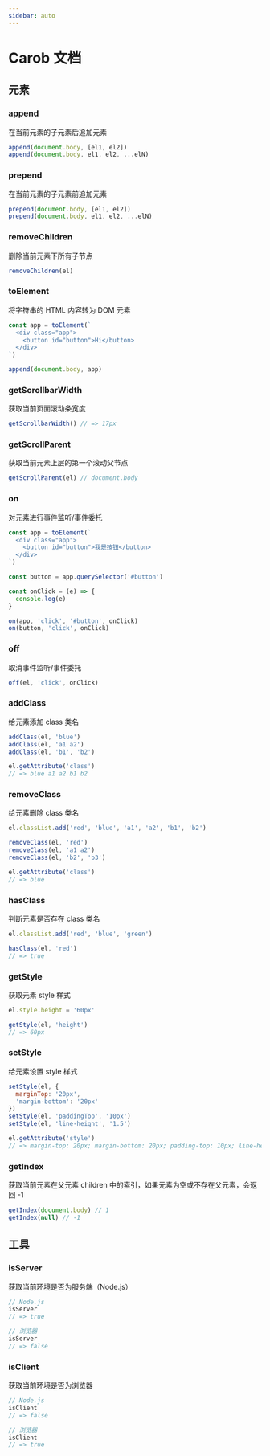 ```yaml
---
sidebar: auto
---
```


# Carob 文档

## 元素

### <synta text="append(el, nodes[, ...args])">append</synta>

在当前元素的子元素后追加元素

```js
append(document.body, [el1, el2])
append(document.body, el1, el2, ...elN)
```

### <synta text="prepend(el, nodes[, ...args])">prepend</synta>

在当前元素的子元素前追加元素

```js
prepend(document.body, [el1, el2])
prepend(document.body, el1, el2, ...elN)
```

### <synta text="removeChildren(el)">removeChildren</synta>

删除当前元素下所有子节点

```js
removeChildren(el)
```

### <synta text="toElement(innerHTML, [children])">toElement</synta>

将字符串的 HTML 内容转为 DOM 元素

```js
const app = toElement(`
  <div class="app">
    <button id="button">Hi</button>
  </div>
`)

append(document.body, app)
```

### <synta text="getScrollbarWidth()">getScrollbarWidth</synta>

获取当前页面滚动条宽度

```js
getScrollbarWidth() // => 17px
```

### <synta text="getScrollParent(el)">getScrollParent</synta>

获取当前元素上层的第一个滚动父节点

```js
getScrollParent(el) // document.body
```

### <synta text="on(el, eventName, selectorOrHandler, [handlerOrOptions], [options])">on</synta>

对元素进行事件监听/事件委托

```js
const app = toElement(`
  <div class="app">
    <button id="button">我是按钮</button>
  </div>
`)

const button = app.querySelector('#button')

const onClick = (e) => {
  console.log(e)
}

on(app, 'click', '#button', onClick)
on(button, 'click', onClick)
```

### <synta text="off(el, eventName, handler, [options])">off</synta>

取消事件监听/事件委托

```js
off(el, 'click', onClick)
```

### <synta text="addClass(el, className[, ...args])">addClass</synta>

给元素添加 class 类名

```js
addClass(el, 'blue')
addClass(el, 'a1 a2')
addClass(el, 'b1', 'b2')

el.getAttribute('class')
// => blue a1 a2 b1 b2
```

### <synta text="removeClass(el, className[, ...args])">removeClass</synta>

给元素删除 class 类名

```js
el.classList.add('red', 'blue', 'a1', 'a2', 'b1', 'b2')

removeClass(el, 'red')
removeClass(el, 'a1 a2')
removeClass(el, 'b2', 'b3')

el.getAttribute('class')
// => blue
```

### <synta text="hasClass(el, className)">hasClass</synta>

判断元素是否存在 class 类名

```js
el.classList.add('red', 'blue', 'green')

hasClass(el, 'red')
// => true
```

### <synta text="getStyle(el, styleName)">getStyle</synta>

获取元素 style 样式

```js
el.style.height = '60px'

getStyle(el, 'height')
// => 60px
```

### <synta text="setStyle(el, styles)">setStyle</synta>

给元素设置 style 样式

```js
setStyle(el, {
  marginTop: '20px',
  'margin-bottom': '20px'
})
setStyle(el, 'paddingTop', '10px')
setStyle(el, 'line-height', '1.5')

el.getAttribute('style')
// => margin-top: 20px; margin-bottom: 20px; padding-top: 10px; line-height: 1.5;
```

### <synta text="getIndex(el)">getIndex</synta>

获取当前元素在父元素 children 中的索引，如果元素为空或不存在父元素，会返回 -1

```js
getIndex(document.body) // 1
getIndex(null) // -1
```

## 工具

### isServer

获取当前环境是否为服务端（Node.js）

```js
// Node.js
isServer
// => true

// 浏览器
isServer
// => false
```

### isClient

获取当前环境是否为浏览器

```js
// Node.js
isClient
// => false

// 浏览器
isClient
// => true
```